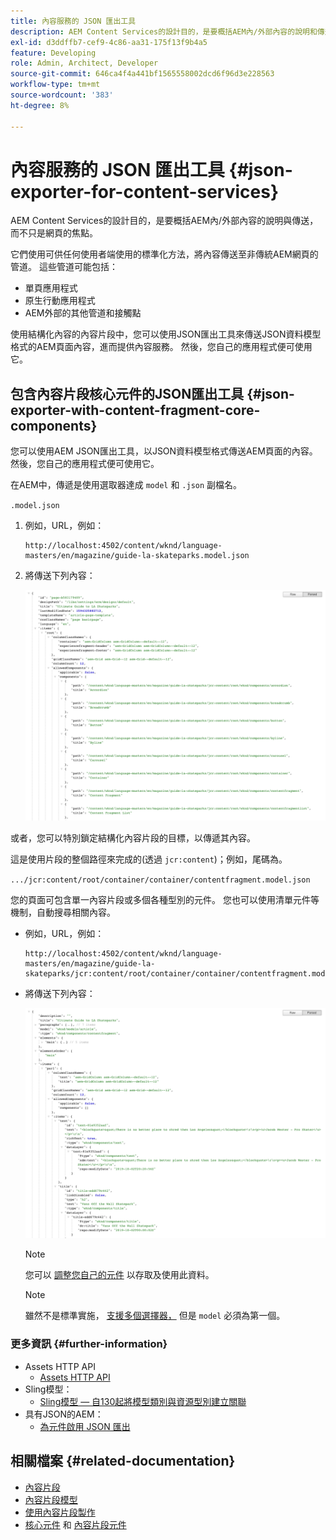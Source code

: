 ```yaml
---
title: 內容服務的 JSON 匯出工具
description: AEM Content Services的設計目的，是要概括AEM內/外部內容的說明和傳遞，而不只是關注網頁。 它們使用可供任何使用者端使用的標準化方法，將內容傳送至非傳統AEM網頁的管道。
exl-id: d3ddffb7-cef9-4c86-aa31-175f13f9b4a5
feature: Developing
role: Admin, Architect, Developer
source-git-commit: 646ca4f4a441bf1565558002dcd6f96d3e228563
workflow-type: tm+mt
source-wordcount: '383'
ht-degree: 8%

---
```


# 內容服務的 JSON 匯出工具 {#json-exporter-for-content-services}

AEM Content Services的設計目的，是要概括AEM內/外部內容的說明與傳送，而不只是網頁的焦點。

它們使用可供任何使用者端使用的標準化方法，將內容傳送至非傳統AEM網頁的管道。 這些管道可能包括：

* 單頁應用程式
* 原生行動應用程式
* AEM外部的其他管道和接觸點

使用結構化內容的內容片段中，您可以使用JSON匯出工具來傳送JSON資料模型格式的AEM頁面內容，進而提供內容服務。 然後，您自己的應用程式便可使用它。

## 包含內容片段核心元件的JSON匯出工具 {#json-exporter-with-content-fragment-core-components}

您可以使用AEM JSON匯出工具，以JSON資料模型格式傳送AEM頁面的內容。 然後，您自己的應用程式便可使用它。

在AEM中，傳遞是使用選取器達成 `model` 和 `.json` 副檔名。

`.model.json`

1. 例如，URL，例如：

   ```shell
   http://localhost:4502/content/wknd/language-masters/en/magazine/guide-la-skateparks.model.json
   ```

1. 將傳送下列內容：

   ![WKND內容的JSON模型](assets/json-model-wknd.png)

或者，您可以特別鎖定結構化內容片段的目標，以傳遞其內容。

這是使用片段的整個路徑來完成的(透過 `jcr:content`)；例如，尾碼為。

`.../jcr:content/root/container/container/contentfragment.model.json`

您的頁面可包含單一內容片段或多個各種型別的元件。 您也可以使用清單元件等機制，自動搜尋相關內容。

* 例如，URL，例如：

  ```shell
  http://localhost:4502/content/wknd/language-masters/en/magazine/guide-la-skateparks/jcr:content/root/container/container/contentfragment.model.json
  ```

* 將傳送下列內容：

  ![WKND內容片段的JSON模型](assets/json-model-wknd-content-fragment.png)

  >[!NOTE]
  >
  >您可以 [調整您自己的元件](enabling-json-exporter.md) 以存取及使用此資料。

  >[!NOTE]
  >
  >雖然不是標準實施， [支援多個選擇器，](enabling-json-exporter.md#multiple-selectors) 但是 `model` 必須為第一個。

### 更多資訊 {#further-information}

* Assets HTTP API
   * [Assets HTTP API](/help/assets/developer-reference-material-apis.md)
* Sling模型：
   * [Sling模型 — 自130起將模型類別與資源型別建立關聯](https://sling.apache.org/documentation/bundles/models.html#associating-a-model-class-with-a-resource-type-since-130)
* 具有JSON的AEM：
   * [為元件啟用 JSON 匯出](enabling-json-exporter.md)

## 相關檔案 {#related-documentation}

* [內容片段](/help/sites-cloud/administering/content-fragments/overview.md)
* [內容片段模型](/help/sites-cloud/administering/content-fragments/content-fragment-models.md)
* [使用內容片段製作](/help/sites-cloud/authoring/fragments/content-fragments.md)
* [核心元件](https://experienceleague.adobe.com/docs/experience-manager-core-components/using/introduction.html?lang=zh-Hant) 和 [內容片段元件](https://experienceleague.adobe.com/docs/experience-manager-core-components/using/components/content-fragment-component.html)
